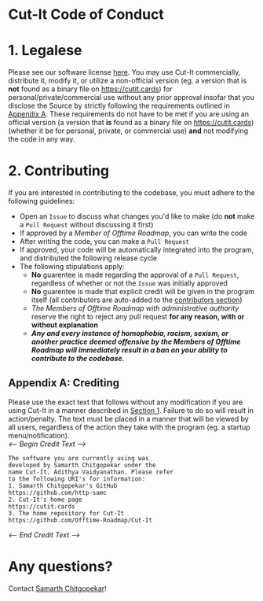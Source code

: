 # Cut-It Code of Conduct

# 1. Legalese
Please see our software license [here](.../LICENSE). You may use Cut-It commercially, distribute it, modify it, or utilize a non-official version (eg. a version that is **not** found as a binary file on <https://cutit.cards>) for personal/private/commercial use without any prior approval insofar that you disclose the Source by strictly following the requirements outlined in [Appendix A](#appendix-a-crediting). These requirements do not have to be met if you are using an official version (a version that **is** found as a binary file on <https://cutit.cards>) (whether it be for personal, private, or commercial use) **and** not modifying the code in any way.

# 2. Contributing
If you are interested in contributing to the codebase, you must adhere to the following guidelines:
- Open an ``Issue`` to discuss what changes you'd like to make (do **not** make a ``Pull Request`` without discussing it first)
- If approved by a *Member of Offtime Roadmap*, you can write the code
- After writing the code, you can make a ``Pull Request``
- If approved, your code will be automatically integrated into the program, and distributed the following release cycle
- The following stipulations apply:
  - **No** guarentee is made regarding the approval of a ``Pull Request``, regardless of whether or not the ``Issue`` was initially approved
  - **No** guarentee is made that explicit credit will be given in the program itself (all contributers are auto-added to the [contributors section](.../graphs/contributors))
  - *The Members of Offtime Roadmap with administrative authority* reserve the right to reject any pull request **for any reason, with or without explanation**
  - ***Any and every instance of homophobia, racism, sexism, or another practice deemed offensive by the Members of Offtime Roadmap will immediately result in a ban on your ability to contribute to the codebase.***

## Appendix A: Crediting
Please use the exact text that follows without any modification if you are using Cut-It in a manner described in [Section 1](#1-legalese). Failure to do so will result in action/penalty. The text must be placed in a manner that will be viewed by all users, regardless of the action they take with the program (eg. a startup menu/notification).\
*<-- Begin Credit Text -->*
```
The software you are currently using was
developed by Samarth Chitgopekar under the
name Cut-It. Adithya Vaidyanathan. Please refer
to the following URI's for information:
1. Samarth Chitgopekar's GitHub
https://github.com/http-samc
2. Cut-It's home page
https://cutit.cards
3. The home repository for Cut-It
https://github.com/Offtime-Roadmap/Cut-It
```
*<-- End Credit Text -->*

# Any questions?
Contact [Samarth Chitgopekar](mailto:sam@chitgopekar.tech)!